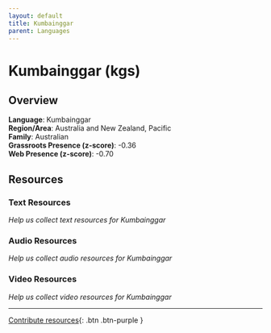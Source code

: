 ```yaml
---
layout: default
title: Kumbainggar
parent: Languages
---
```


# Kumbainggar (kgs)

## Overview

**Language**: Kumbainggar  
**Region/Area**: Australia and New Zealand, Pacific  
**Family**: Australian  
**Grassroots Presence (z-score)**: -0.36  
**Web Presence (z-score)**: -0.70  

## Resources

### Text Resources
*Help us collect text resources for Kumbainggar*

### Audio Resources
*Help us collect audio resources for Kumbainggar*

### Video Resources
*Help us collect video resources for Kumbainggar*

---

[Contribute resources](https://forms.office.com/e/1SfLJx3u1r){: .btn .btn-purple }
